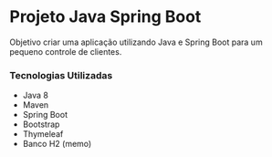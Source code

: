 # Projeto Java Spring Boot

Objetivo criar uma aplicação utilizando Java e Spring Boot para um pequeno controle de clientes.

### Tecnologias Utilizadas

- Java 8
- Maven
- Spring Boot
- Bootstrap
- Thymeleaf
- Banco H2 (memo)
